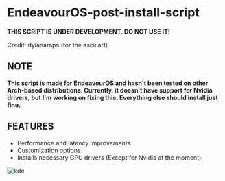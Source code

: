 # EndeavourOS-post-install-script

**THIS SCRIPT IS UNDER DEVELOPMENT. DO NOT USE IT!**

Credit: dylanaraps (for the ascii art)

## NOTE
**This script is made for EndeavourOS and hasn't been tested on other Arch-based distributions. Currently, it doesn't have support for Nvidia drivers, but I'm working on fixing this. Everything else should install just fine.**

## FEATURES
- Performance and latency improvements
- Customization options
- Installs necessary GPU drivers (Except for Nvidia at the moment)


![kde](https://github.com/Garry04/EndeavourOS-post-install-script/assets/54540935/3b7ba89e-9170-4eb6-991b-fb0f4fe86479)
